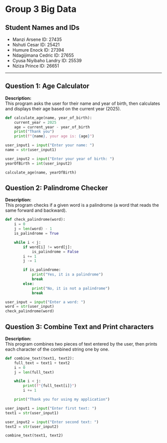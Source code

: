 # Group 3 Big Data

## Student Names and IDs

- Manzi Arsene ID: 27435
- Nshuti Cesar ID: 25421 
- Humure Enock ID: 27394
- Ndagijimana Cedric ID: 27655
- Cyusa Niyibaho Landry ID: 25539 
- Nziza Prince ID: 26651

---

## Question 1: Age Calculator

**Description:**  
This program asks the user for their name and year of birth, then calculates and displays their age based on the current year (2025).

```python
def calculate_age(name, year_of_birth):
    current_year = 2025
    age = current_year - year_of_birth
    print("Thank you")
    print(f"{name}, your age is: {age}")

user_input1 = input("Enter your name: ")
name = str(user_input1)

user_input2 = input("Enter your year of birth: ")
yearOfBirth = int(user_input2)

calculate_age(name, yearOfBirth)
```
## Question 2: Palindrome Checker

**Description:**  
This program checks if a given word is a palindrome (a word that reads the same forward and backward).

```python
def check_palindrome(word):
    i = 0
    j = len(word) - 1 
    is_palindrome = True  

    while i < j:
        if word[i] != word[j]:  
            is_palindrome = False
        i += 1
        j -= 1

        if is_palindrome:
            print("Yes, it is a palindrome") 
            break
        else:
            print("No, it is not a palindrome")
            break

user_input = input("Enter a word: ")
word = str(user_input)
check_palindrome(word)
```
## Question 3:  Combine Text and Print characters

**Description:**  
This program combines two pieces of text entered by the user, then prints each character of the combined string one by one.

```python
def combine_text(text1, text2):
    full_text = text1 + text2
    i = 0
    j = len(full_text)

    while i < j:
        print(f"{full_text[i]}")
        i += 1  

    print("Thank you for using my application")

user_input1 = input("Enter first text: ")
text1 = str(user_input1)

user_input2 = input("Enter second text: ")
text2 = str(user_input2)

combine_text(text1, text2)
```
